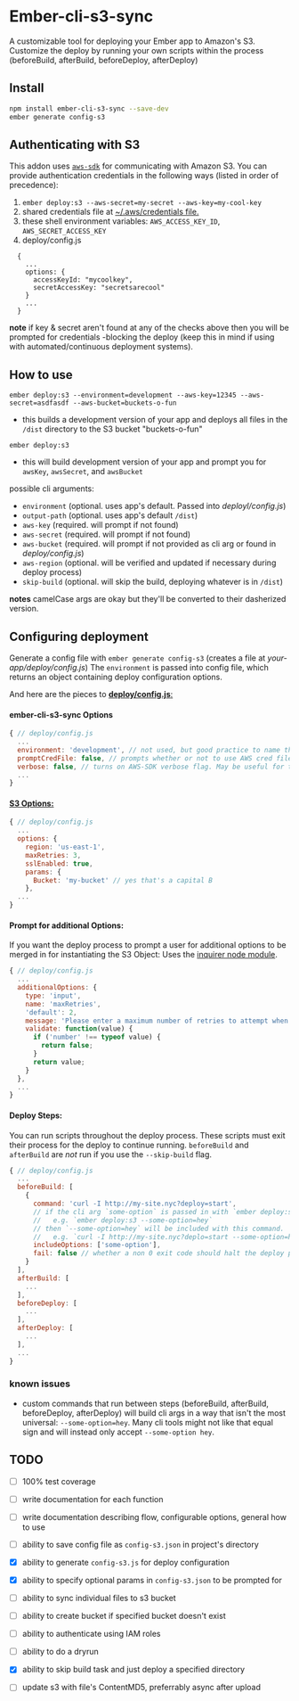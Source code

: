 # Ember-cli-s3-sync
A customizable tool for deploying your Ember app to Amazon's S3. Customize the deploy by running your own scripts within the process (beforeBuild, afterBuild, beforeDeploy, afterDeploy)


## Install
```bash
npm install ember-cli-s3-sync --save-dev
ember generate config-s3
```

## Authenticating with S3
This addon uses [`aws-sdk`](https://github.com/aws/aws-sdk-js) for communicating with Amazon S3.  You can provide authentication credentials in the following ways (listed in order of precedence):

  1. `ember deploy:s3 --aws-secret=my-secret --aws-key=my-cool-key`
  2. shared credentials file at [~/.aws/credentials file.](http://blogs.aws.amazon.com/security/post/Tx3D6U6WSFGOK2H/A-New-and-Standardized-Way-to-Manage-Credentials-in-the-AWS-SDKs)
  3. these shell environment variables: `AWS_ACCESS_KEY_ID`, `AWS_SECRET_ACCESS_KEY`
  4. deploy/config.js

  ```
    {
      ...
      options: { 
        accessKeyId: "mycoolkey", 
        secretAccessKey: "secretsarecool" 
      }
      ...
    }
  ```

**note** if key & secret aren't found at any of the checks above then you will be prompted for credentials -blocking the deploy (keep this in mind if using with automated/continuous deployment systems).

## How to use
`ember deploy:s3 --environment=development --aws-key=12345 --aws-secret=asdfasdf --aws-bucket=buckets-o-fun`
  - this builds a development version of your app and deploys all files in the `/dist` directory to the S3 bucket "buckets-o-fun"

`ember deploy:s3`
  - this will build development version of your app and prompt you for `awsKey`, `awsSecret`, and `awsBucket`

possible cli arguments:
  - `environment` (optional. uses app's default. Passed into *deployl/config.js*)
  - `output-path` (optional. uses app's default `/dist`)
  - `aws-key` (required. will prompt if not found)
  - `aws-secret` (required. will prompt if not found)
  - `aws-bucket` (required. will prompt if not provided as cli arg or found in *deploy/config.js*)
  - `aws-region` (optional. will be verified and updated if necessary during deploy process)
  - `skip-build` (optional. will skip the build, deploying whatever is in `/dist`)

**notes** camelCase args are okay but they'll be converted to their dasherized version.

## Configuring deployment
Generate a config file with `ember generate config-s3` (creates a file at  *your-app/deploy/config.js*)
The `environment` is passed into config file, which returns an object containing deploy configuration options.

And here are the pieces to [**deploy/config.js**:](https://github.com/Vestorly/ember-cli-s3-sync/blob/master/blueprints/config-s3/files/deploy/config.js)
#### ember-cli-s3-sync Options
```javascript
{ // deploy/config.js
  ...
  environment: 'development', // not used, but good practice to name the config incase you have several
  promptCredFile: false, // prompts whether or not to use AWS cred file, if one is found.
  verbose: false, // turns on AWS-SDK verbose flag. May be useful for troubleshooting.
  ...
}
```

#### [S3 Options:](http://docs.aws.amazon.com/AWSJavaScriptSDK/latest/AWS/S3.html#constructor-property)
```javascript
{ // deploy/config.js
  ...
  options: {
    region: 'us-east-1',
    maxRetries: 3,
    sslEnabled: true,
    params: {
      Bucket: 'my-bucket' // yes that's a capital B
    },
  ...
}
```

#### Prompt for additional Options:
If you want the deploy process to prompt a user for additional options to be merged in for instantiating the S3 Object:
Uses the [inquirer node module](https://github.com/SBoudrias/Inquirer.js).
```javascript
{ // deploy/config.js
  ...
  additionalOptions: {
    type: 'input',
    name: 'maxRetries',
    'default': 2,
    message: 'Please enter a maximum number of retries to attempt when uploading a file',
    validate: function(value) {
      if ('number' !== typeof value) {
        return false;
      }
      return value;
    }
  },
  ...
}
```

#### Deploy Steps:
You can run scripts throughout the deploy process. These scripts must exit their process for the deploy to continue running.
`beforeBuild` and `afterBuild` are *not* run if you use the `--skip-build` flag.
```javascript
{ // deploy/config.js
  ...
  beforeBuild: [
    {
      command: 'curl -I http://my-site.nyc?deploy=start',
      // if the cli arg `some-option` is passed in with `ember deploy:s3`. 
      //   e.g. `ember deploy:s3 --some-option=hey`
      // then `--some-option=hey` will be included with this command. 
      //   e.g. `curl -I http://my-site.nyc?deplo=start --some-option=hey`
      includeOptions: ['some-option'],
      fail: false // whether a non 0 exit code should halt the deploy process
    }
  ],
  afterBuild: [
    ...
  ],
  beforeDeploy: [
    ...
  ],
  afterDeploy: [
    ...
  ],
  ...
}
```

### known issues
- custom commands that run between steps (beforeBuild, afterBuild, beforeDeploy, afterDeploy) will build cli args in a way that isn't the most universal: `--some-option=hey`. Many cli tools might not like that equal sign and will instead only accept `--some-option hey`.


## TODO
- [ ] 100% test coverage
- [ ] write documentation for each function
- [ ] write documentation describing flow, configurable options, general how to use
- [ ] ability to save config file as `config-s3.json` in project's directory
- [x] ability to generate `config-s3.js` for deploy configuration
- [x] ability to specify optional params in `config-s3.json` to be prompted for
- [ ] ability to sync individual files to s3 bucket
- [ ] ability to create bucket if specified bucket doesn't exist
- [ ] ability to authenticate using IAM roles
- [ ] ability to do a dryrun
- [x] ability to skip build task and just deploy a specified directory
- [ ] update s3 with file's ContentMD5, preferrably async after upload

